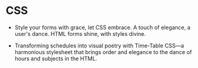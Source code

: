 # CSS
* Style your forms with grace, let CSS embrace. A touch of elegance, a user's dance. HTML forms shine, with styles divine.

- Transforming schedules into visual poetry with Time-Table CSS—a harmonious stylesheet that brings order and elegance to the dance of hours and subjects in the HTML.
